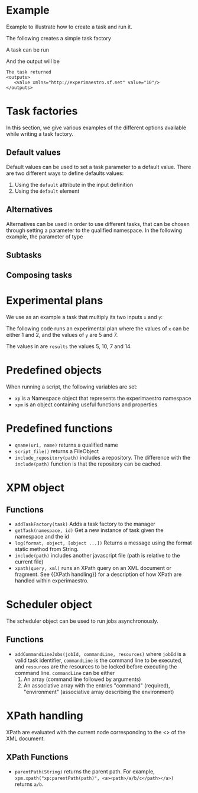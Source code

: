 <head>
  <title>Javascript for Manager</title>
</head>

# Example

  Example to illustrate how to create a task and run it.
  
  The following creates a simple task factory
   
<include file="src/test/resources/js/directtask.js" id="task"/>
 
  A task can be run
  
<include file="src/test/resources/js/directtask.js" id="run"/>

  And the output will be
  
    The task returned
    <outputs>
       <value xmlns="http://experimaestro.sf.net" value="10"/>
    </outputs>

# Task factories

  In this section, we give various examples of the different options available while writing a task factory.
  
## Default values

  Default values can be used to set a task parameter to a default value.
  There are two different ways to define defaults values:
  
  1. Using the `default` attribute in the input definition
  1. Using the `default` element

<include file="src/test/resources/js/default.js" id="main"/>

## Alternatives

  Alternatives can be used in order to use different tasks, that can be chosen through setting
  a parameter to the qualified namespace. In the following example, the parameter of type


<include file="src/test/resources/js/alternatives.js" id="main"/>

## Subtasks

<include file="src/test/resources/js/subtasks.js" id="main"/>

## Composing tasks
 
<include file="src/test/resources/js/composing.js" id="main"/>

<include file="src/test/resources/js/composing_2.js" id="main"/>


# Experimental plans

  We use as an example a task that multiply its two inputs `x` and `y`:

<include file="src/test/resources/js/plan.js" id="main"/>

  The following code runs an experimental plan where the values of `x` can be either 1 and 2, and
  the values of `y` are 5 and 7.

<include file="src/test/resources/js/plan.js" id="check"/>

  The values in are `results` the values 5, 10, 7 and 14.


# Predefined objects
 
   When running a script, the following variables are set:
   
   *  `xp` is a Namespace object that represents the experimaestro namespace  
   *  `xpm` is an object containing useful functions and properties

# Predefined functions

   * `qname(uri, name)` returns a qualified name
   * `script_file()` returns a FileObject
   * `include_repository(path)` includes a repository. The difference with the `include(path)` function is that the repository can be cached. 
   
# XPM object

## Functions

  * `addTaskFactory(task)` Adds a task factory to the manager
  * `getTask(namespace, id)` Get a new instance of task given the namespace and the id
  * `log(format, object, [object ...])` Returns a message using the format static method from String.
  * `include(path)` includes another javascript file (path is relative to the current file)
  * `xpath(query, xml)` runs an XPath query on an XML document or fragment. See {{XPath handling}} for
    a description of how XPath are handled within experimaestro.


# Scheduler object

The scheduler object can be used to run jobs asynchronously.

## Functions

  * `addCommandLineJobs(jobId, commandLine, resources)` where `jobId` is a valid task identifier, `commandLine` is
   the command line to be executed, and `resources` are the resources to be locked before
    executing the command line.   `commandLine` can be either
      1. An array (command line followed by arguments)
      2. An associative array with the entries "command" (required), "environment" (associative array describing the environment)

# XPath handling

  XPath are evaluated with the current node corresponding to the <<root element>> of the XML document.
	
## XPath Functions

  * `parentPath(String)` returns the parent path. For example,
    `xpm.xpath("xp:parentPath(path)", <a><path>/a/b/c</path></a>)` returns `a/b`.
